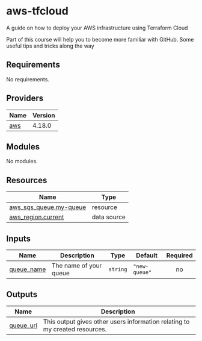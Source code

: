 # aws-tfcloud
A guide on how to deploy your AWS infrastructure using Terraform Cloud 

Part of this course will help you to become more familiar with GitHub. Some useful tips and tricks along the way
<!-- BEGIN_TF_DOCS -->
## Requirements

No requirements.

## Providers

| Name | Version |
|------|---------|
| <a name="provider_aws"></a> [aws](#provider\_aws) | 4.18.0 |

## Modules

No modules.

## Resources

| Name | Type |
|------|------|
| [aws_sqs_queue.my-queue](https://registry.terraform.io/providers/hashicorp/aws/latest/docs/resources/sqs_queue) | resource |
| [aws_region.current](https://registry.terraform.io/providers/hashicorp/aws/latest/docs/data-sources/region) | data source |

## Inputs

| Name | Description | Type | Default | Required |
|------|-------------|------|---------|:--------:|
| <a name="input_queue_name"></a> [queue\_name](#input\_queue\_name) | The name of your queue | `string` | `"new-queue"` | no |

## Outputs

| Name | Description |
|------|-------------|
| <a name="output_queue_url"></a> [queue\_url](#output\_queue\_url) | This output gives other users information relating to my created resources. |
<!-- END_TF_DOCS -->
